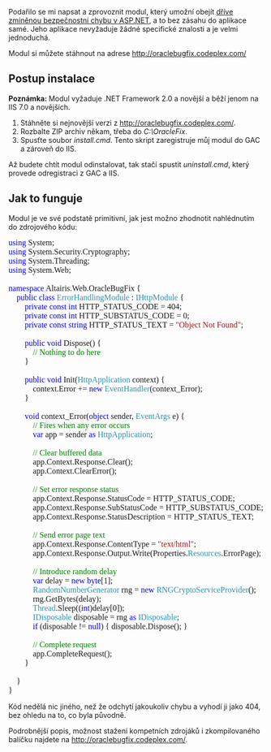<!-- dcterms:identifier = aspnetcz#299 -->
<!-- dcterms:title = Modul pro jednoduchý workaround bezpečnostní chyby v ASP.NET -->
<!-- dcterms:abstract = Podařilo se mi napsat a zprovoznit modul, který umožní obejít dříve zmíněnou bezpečnostní chybu v ASP.NET, a to bez zásahu do aplikace samé. Jeho aplikace nevyžaduje žádné specifické znalosti a je velmi jednoduchá. -->
<!-- np9:categoryId = 2 -->
<!-- x4w:category = Bezpečnost -->
<!-- np9:authorId = 1 -->
<!-- np9:authorEmail = michal.valasek@altairis.cz -->
<!-- dcterms:creator = Michal Altair Valášek -->
<!-- dcterms:created = 2010-09-21T05:24:19.993+02:00 -->
<!-- dcterms:date = 2010-09-21T05:24:21.663+02:00 -->
<!-- x4w:pictureWidth = 150 -->
<!-- x4w:pictureHeight = 150 -->
<!-- x4w:pictureUrl = /perex-pictures/20100921-modul-pro-jednoduchy-workaround-bezpecnostni-chyby-v-asp-net.png -->

<p>Podařilo se mi napsat a zprovoznit modul, který umožní obejít <a href="http://www.aspnet.cz/articles/298-kriticka-bezpecnostni-chyba-v-asp-net">dříve zmíněnou bezpečnostní chybu v ASP.NET</a>, a to bez zásahu do aplikace samé. Jeho aplikace nevyžaduje žádné specifické znalosti a je velmi jednoduchá.</p>  <p>Modul si můžete stáhnout na adrese <a title="http://oraclebugfix.codeplex.com/" href="http://oraclebugfix.codeplex.com/">http://oraclebugfix.codeplex.com/</a></p>  <h2>Postup instalace</h2>  <p><strong>Poznámka: </strong>Modul vyžaduje .NET Framework 2.0 a novější a běží jenom na IIS 7.0 a novějších.</p>  <ol>   <li>Stáhněte si nejnovější verzi z <a title="http://oraclebugfix.codeplex.com/" href="http://oraclebugfix.codeplex.com/">http://oraclebugfix.codeplex.com/</a>. </li>    <li>Rozbalte ZIP archiv někam, třeba do <em>C:\OracleFix</em>. </li>    <li>Spusťte soubor <em>install.cmd</em>. Tento skript zaregistruje můj modul do GAC a zároveň do IIS. </li> </ol>  <p>Až budete chtít modul odinstalovat, tak stačí spustit <em>uninstall.cmd</em>, který provede odregistraci z GAC a IIS.</p>  <h2>Jak to funguje</h2>  <p>Modul je ve své podstatě primitivní, jak jest možno zhodnotit nahlédnutím do zdrojového kódu:</p>  <pre style="font-family: "><font face="Consolas"><span style="color: "><font style="font-size: 12pt" color="#0000ff">using</font></span><font style="font-size: 12pt"> System;</font></font><br><font face="Consolas"><span style="color: "><font style="font-size: 12pt" color="#0000ff">using</font></span><font style="font-size: 12pt"> System.Security.Cryptography;</font></font><br><font face="Consolas"><span style="color: "><font style="font-size: 12pt" color="#0000ff">using</font></span><font style="font-size: 12pt"> System.Threading;</font></font><br><font face="Consolas"><span style="color: "><font style="font-size: 12pt" color="#0000ff">using</font></span><font style="font-size: 12pt"> System.Web;</font></font><br><font face="Consolas"><font style="font-size: 12pt"> </font></font><br><font face="Consolas"><span style="color: "><font style="font-size: 12pt" color="#0000ff">namespace</font></span><font style="font-size: 12pt"> Altairis.Web.OracleBugFix {</font></font><br><font face="Consolas"><font style="font-size: 12pt">&#160;&#160;&#160; </font><span style="color: "><font style="font-size: 12pt" color="#0000ff">public</font></span><font style="font-size: 12pt">&#160;</font><span style="color: "><font style="font-size: 12pt" color="#0000ff">class</font></span><font style="font-size: 12pt">&#160;</font><span style="color: "><font style="font-size: 12pt" color="#2b91af">ErrorHandlingModule</font></span><font style="font-size: 12pt"> : </font><span style="color: "><font style="font-size: 12pt" color="#2b91af">IHttpModule</font></span><font style="font-size: 12pt"> {</font></font><br><font face="Consolas"><font style="font-size: 12pt">&#160;&#160;&#160;&#160;&#160;&#160;&#160; </font><span style="color: "><font style="font-size: 12pt" color="#0000ff">private</font></span><font style="font-size: 12pt">&#160;</font><span style="color: "><font style="font-size: 12pt" color="#0000ff">const</font></span><font style="font-size: 12pt">&#160;</font><span style="color: "><font style="font-size: 12pt" color="#0000ff">int</font></span><font style="font-size: 12pt"> HTTP_STATUS_CODE = 404;</font></font><br><font face="Consolas"><font style="font-size: 12pt">&#160;&#160;&#160;&#160;&#160;&#160;&#160; </font><span style="color: "><font style="font-size: 12pt" color="#0000ff">private</font></span><font style="font-size: 12pt">&#160;</font><span style="color: "><font style="font-size: 12pt" color="#0000ff">const</font></span><font style="font-size: 12pt">&#160;</font><span style="color: "><font style="font-size: 12pt" color="#0000ff">int</font></span><font style="font-size: 12pt"> HTTP_SUBSTATUS_CODE = 0;</font></font><br><font face="Consolas"><font style="font-size: 12pt">&#160;&#160;&#160;&#160;&#160;&#160;&#160; </font><span style="color: "><font style="font-size: 12pt" color="#0000ff">private</font></span><font style="font-size: 12pt">&#160;</font><span style="color: "><font style="font-size: 12pt" color="#0000ff">const</font></span><font style="font-size: 12pt">&#160;</font><span style="color: "><font style="font-size: 12pt" color="#0000ff">string</font></span><font style="font-size: 12pt"> HTTP_STATUS_TEXT = </font><span style="color: "><font style="font-size: 12pt" color="#a31515">&quot;Object Not Found&quot;</font></span><font style="font-size: 12pt">;</font></font><br><font face="Consolas"><font style="font-size: 12pt"> </font></font><br><font face="Consolas"><font style="font-size: 12pt">&#160;&#160;&#160;&#160;&#160;&#160;&#160; </font><span style="color: "><font style="font-size: 12pt" color="#0000ff">public</font></span><font style="font-size: 12pt">&#160;</font><span style="color: "><font style="font-size: 12pt" color="#0000ff">void</font></span><font style="font-size: 12pt"> Dispose() {</font></font><br><font face="Consolas"><font style="font-size: 12pt">&#160;&#160;&#160;&#160;&#160;&#160;&#160;&#160;&#160;&#160;&#160; </font><span style="color: "><font style="font-size: 12pt" color="#008000">// Nothing to do here</font></span></font><br><font face="Consolas"><font style="font-size: 12pt">&#160;&#160;&#160;&#160;&#160;&#160;&#160; }</font></font><br><font face="Consolas"><font style="font-size: 12pt"> </font></font><br><font face="Consolas"><font style="font-size: 12pt">&#160;&#160;&#160;&#160;&#160;&#160;&#160; </font><span style="color: "><font style="font-size: 12pt" color="#0000ff">public</font></span><font style="font-size: 12pt">&#160;</font><span style="color: "><font style="font-size: 12pt" color="#0000ff">void</font></span><font style="font-size: 12pt"> Init(</font><span style="color: "><font style="font-size: 12pt" color="#2b91af">HttpApplication</font></span><font style="font-size: 12pt"> context) {</font></font><br><font face="Consolas"><font style="font-size: 12pt">&#160;&#160;&#160;&#160;&#160;&#160;&#160;&#160;&#160;&#160;&#160; context.Error += </font><span style="color: "><font style="font-size: 12pt" color="#0000ff">new</font></span><font style="font-size: 12pt">&#160;</font><span style="color: "><font style="font-size: 12pt" color="#2b91af">EventHandler</font></span><font style="font-size: 12pt">(context_Error);</font></font><br><font face="Consolas"><font style="font-size: 12pt">&#160;&#160;&#160;&#160;&#160;&#160;&#160; }</font></font><br><font face="Consolas"><font style="font-size: 12pt"> </font></font><br><font face="Consolas"><font style="font-size: 12pt">&#160;&#160;&#160;&#160;&#160;&#160;&#160; </font><span style="color: "><font style="font-size: 12pt" color="#0000ff">void</font></span><font style="font-size: 12pt"> context_Error(</font><span style="color: "><font style="font-size: 12pt" color="#0000ff">object</font></span><font style="font-size: 12pt"> sender, </font><span style="color: "><font style="font-size: 12pt" color="#2b91af">EventArgs</font></span><font style="font-size: 12pt"> e) {</font></font><br><font face="Consolas"><font style="font-size: 12pt">&#160;&#160;&#160;&#160;&#160;&#160;&#160;&#160;&#160;&#160;&#160; </font><span style="color: "><font style="font-size: 12pt" color="#008000">// Fires when any error occurs</font></span></font><br><font face="Consolas"><font style="font-size: 12pt">&#160;&#160;&#160;&#160;&#160;&#160;&#160;&#160;&#160;&#160;&#160; </font><span style="color: "><font style="font-size: 12pt" color="#0000ff">var</font></span><font style="font-size: 12pt"> app = sender </font><span style="color: "><font style="font-size: 12pt" color="#0000ff">as</font></span><font style="font-size: 12pt">&#160;</font><span style="color: "><font style="font-size: 12pt" color="#2b91af">HttpApplication</font></span><font style="font-size: 12pt">;</font></font><br><font face="Consolas"><font style="font-size: 12pt"> </font></font><br><font face="Consolas"><font style="font-size: 12pt">&#160;&#160;&#160;&#160;&#160;&#160;&#160;&#160;&#160;&#160;&#160; </font><span style="color: "><font style="font-size: 12pt" color="#008000">// Clear buffered data</font></span></font><br><font face="Consolas"><font style="font-size: 12pt">&#160;&#160;&#160;&#160;&#160;&#160;&#160;&#160;&#160;&#160;&#160; app.Context.Response.Clear();</font></font><br><font face="Consolas"><font style="font-size: 12pt">&#160;&#160;&#160;&#160;&#160;&#160;&#160;&#160;&#160;&#160;&#160; app.Context.ClearError();</font></font><br><font face="Consolas"><font style="font-size: 12pt"> </font></font><br><font face="Consolas"><font style="font-size: 12pt">&#160;&#160;&#160;&#160;&#160;&#160;&#160;&#160;&#160;&#160;&#160; </font><span style="color: "><font style="font-size: 12pt" color="#008000">// Set error response status</font></span></font><br><font face="Consolas"><font style="font-size: 12pt">&#160;&#160;&#160;&#160;&#160;&#160;&#160;&#160;&#160;&#160;&#160; app.Context.Response.StatusCode = HTTP_STATUS_CODE;</font></font><br><font face="Consolas"><font style="font-size: 12pt">&#160;&#160;&#160;&#160;&#160;&#160;&#160;&#160;&#160;&#160;&#160; app.Context.Response.SubStatusCode = HTTP_SUBSTATUS_CODE;</font></font><br><font face="Consolas"><font style="font-size: 12pt">&#160;&#160;&#160;&#160;&#160;&#160;&#160;&#160;&#160;&#160;&#160; app.Context.Response.StatusDescription = HTTP_STATUS_TEXT;</font></font><br><font face="Consolas"><font style="font-size: 12pt"> </font></font><br><font face="Consolas"><font style="font-size: 12pt">&#160;&#160;&#160;&#160;&#160;&#160;&#160;&#160;&#160;&#160;&#160; </font><span style="color: "><font style="font-size: 12pt" color="#008000">// Send error page text</font></span></font><br><font face="Consolas"><font style="font-size: 12pt">&#160;&#160;&#160;&#160;&#160;&#160;&#160;&#160;&#160;&#160;&#160; app.Context.Response.ContentType = </font><span style="color: "><font style="font-size: 12pt" color="#a31515">&quot;text/html&quot;</font></span><font style="font-size: 12pt">;</font></font><br><font face="Consolas"><font style="font-size: 12pt">&#160;&#160;&#160;&#160;&#160;&#160;&#160;&#160;&#160;&#160;&#160; app.Context.Response.Output.Write(Properties.</font><span style="color: "><font style="font-size: 12pt" color="#2b91af">Resources</font></span><font style="font-size: 12pt">.ErrorPage);</font></font><br><font face="Consolas"><font style="font-size: 12pt"> </font></font><br><font face="Consolas"><font style="font-size: 12pt">&#160;&#160;&#160;&#160;&#160;&#160;&#160;&#160;&#160;&#160;&#160; </font><span style="color: "><font style="font-size: 12pt" color="#008000">// Introduce random delay</font></span></font><br><font face="Consolas"><font style="font-size: 12pt">&#160;&#160;&#160;&#160;&#160;&#160;&#160;&#160;&#160;&#160;&#160; </font><span style="color: "><font style="font-size: 12pt" color="#0000ff">var</font></span><font style="font-size: 12pt"> delay = </font><span style="color: "><font style="font-size: 12pt" color="#0000ff">new</font></span><font style="font-size: 12pt">&#160;</font><span style="color: "><font style="font-size: 12pt" color="#0000ff">byte</font></span><font style="font-size: 12pt">[1];</font></font><br><font face="Consolas"><font style="font-size: 12pt">&#160;&#160;&#160;&#160;&#160;&#160;&#160;&#160;&#160;&#160;&#160; </font><span style="color: "><font style="font-size: 12pt" color="#2b91af">RandomNumberGenerator</font></span><font style="font-size: 12pt"> rng = </font><span style="color: "><font style="font-size: 12pt" color="#0000ff">new</font></span><font style="font-size: 12pt">&#160;</font><span style="color: "><font style="font-size: 12pt" color="#2b91af">RNGCryptoServiceProvider</font></span><font style="font-size: 12pt">();</font></font><br><font face="Consolas"><font style="font-size: 12pt">&#160;&#160;&#160;&#160;&#160;&#160;&#160;&#160;&#160;&#160;&#160; rng.GetBytes(delay);</font></font><br><font face="Consolas"><font style="font-size: 12pt">&#160;&#160;&#160;&#160;&#160;&#160;&#160;&#160;&#160;&#160;&#160; </font><span style="color: "><font style="font-size: 12pt" color="#2b91af">Thread</font></span><font style="font-size: 12pt">.Sleep((</font><span style="color: "><font style="font-size: 12pt" color="#0000ff">int</font></span><font style="font-size: 12pt">)delay[0]);</font></font><br><font face="Consolas"><font style="font-size: 12pt">&#160;&#160;&#160;&#160;&#160;&#160;&#160;&#160;&#160;&#160;&#160; </font><span style="color: "><font style="font-size: 12pt" color="#2b91af">IDisposable</font></span><font style="font-size: 12pt"> disposable = rng </font><span style="color: "><font style="font-size: 12pt" color="#0000ff">as</font></span><font style="font-size: 12pt">&#160;</font><span style="color: "><font style="font-size: 12pt" color="#2b91af">IDisposable</font></span><font style="font-size: 12pt">;</font></font><br><font face="Consolas"><font style="font-size: 12pt">&#160;&#160;&#160;&#160;&#160;&#160;&#160;&#160;&#160;&#160;&#160; </font><span style="color: "><font style="font-size: 12pt" color="#0000ff">if</font></span><font style="font-size: 12pt"> (disposable != </font><span style="color: "><font style="font-size: 12pt" color="#0000ff">null</font></span><font style="font-size: 12pt">) { disposable.Dispose(); }</font></font><br><font face="Consolas"><font style="font-size: 12pt"> </font></font><br><font face="Consolas"><font style="font-size: 12pt">&#160;&#160;&#160;&#160;&#160;&#160;&#160;&#160;&#160;&#160;&#160; </font><span style="color: "><font style="font-size: 12pt" color="#008000">// Complete request</font></span></font><br><font face="Consolas"><font style="font-size: 12pt">&#160;&#160;&#160;&#160;&#160;&#160;&#160;&#160;&#160;&#160;&#160; app.CompleteRequest();</font></font><br><font face="Consolas"><font style="font-size: 12pt">&#160;&#160;&#160;&#160;&#160;&#160;&#160; }</font></font><br><font face="Consolas"><font style="font-size: 12pt"> </font></font><br><font face="Consolas"><font style="font-size: 12pt">&#160;&#160;&#160; }</font></font><br><font face="Consolas"><font style="font-size: 12pt">}</font></font><br></pre>

<p>Kód nedělá nic jiného, než že odchytí jakoukoliv chybu a vyhodí ji jako 404, bez ohledu na to, co byla původně.</p>

<p>Podrobnější popis, možnost stažení kompetních zdrojáků i zkompilovaného balíčku najdete na <a title="http://oraclebugfix.codeplex.com/" href="http://oraclebugfix.codeplex.com/">http://oraclebugfix.codeplex.com/</a>.</p>
